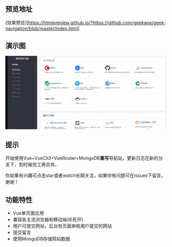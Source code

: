 ## 预览地址
(效果预览)[https://htmlpreview.github.io/?https://github.com/geekape/geek-navigation/blob/master/index.html]

## 演示图
![](./img/nav.gif)

## 提示
开始使用Vue+VueCli3+VueRouter+MongoDB**重写**导航站，更新日志在新的分支下，到时候完工再合并。

你如果有兴趣可点击star或者watch长期关注，如果你有问题可在issues下留言，谢谢！

## 功能特性
- Vue单页面应用
- 兼容各主流浏览器和移动端(IE死开)
- 用户可提交网站，后台有页面审核用户提交的网站
- 提交留言
- 使用MongoDB存储网站数据

